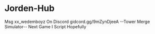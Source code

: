 # Jorden-Hub
Msg xx_wedemboyz On Discord
gidcord.gg/9mZynDjeeA
--Tower Merge Simulator--
Next Game I Script Hopefully
